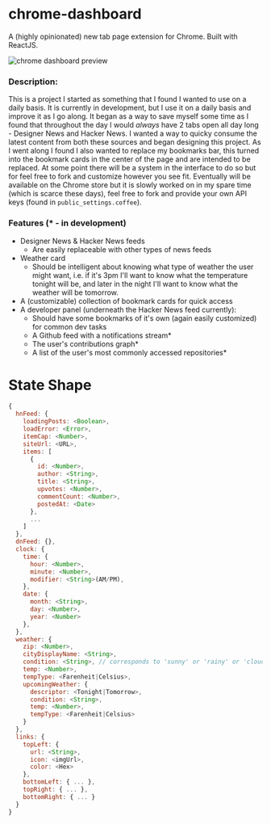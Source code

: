 # chrome-dashboard
A (highly opinionated) new tab page extension for Chrome. Built with ReactJS.

![chrome dashboard preview](https://dl.dropboxusercontent.com/u/20796913/chromedash_preview.gif)

### Description:
This is a project I started as something that I found I wanted to use on a daily basis. It is currently in development, but I use it on a daily basis and improve it as I go along. It began as a way to save myself some time as I found that throughout the day I would _always_ have 2 tabs open all day long - Designer News and Hacker News. I wanted a way to quicky consume the latest content from both these sources and began designing this project. As I went along I found I also wanted to replace my bookmarks bar, this turned into the bookmark cards in the center of the page and are intended to be replaced. At some point there will be a system in the interface to do so but for feel free to fork and customize however you see fit. Eventually will be available on the Chrome store but it is slowly worked on in my spare time (which is scarce these days), feel free to fork and provide your own API keys (found in `public_settings.coffee`).

### Features (* - in development)
- Designer News & Hacker News feeds
  - Are easily replaceable with other types of news feeds
- Weather card
  - Should be intelligent about knowing what type of weather the user might want, i.e. if it's 3pm I'll want to know what the temperature tonight will be, and later in the night I'll want to know what the weather will be tomorrow.
- A (customizable) collection of bookmark cards for quick access
- A developer panel (underneath the Hacker News feed currently):
  - Should have some bookmarks of it's own (again easily customized) for common dev tasks
  - A Github feed with a notifications stream*
  - The user's contributions graph*
  - A list of the user's most commonly accessed repositories*


# State Shape
```js
{
  hnFeed: {
    loadingPosts: <Boolean>,
    loadError: <Error>,
    itemCap: <Number>,
    siteUrl: <URL>,
    items: [
      {
        id: <Number>,
        author: <String>,
        title: <String>,
        upvotes: <Number>,
        commentCount: <Number>,
        postedAt: <Date>
      },
      ...
    ]
  },
  dnFeed: {},
  clock: {
    time: {
      hour: <Number>,
      minute: <Number>,
      modifier: <String>(AM/PM),
    },
    date: {
      month: <String>,
      day: <Number>,
      year: <Number>
    },
  },
  weather: {
    zip: <Number>,
    cityDisplayName: <String>,
    condition: <String>, // corresponds to 'sunny' or 'rainy' or 'cloudy'
    temp: <Number>,
    tempType: <Farenheit|Celsius>,
    upcomingWeather: {
      descriptor: <Tonight|Tomorrow>,
      condition: <String>,
      temp: <Number>,
      tempType: <Farenheit|Celsius>
    }
  },
  links: {
    topLeft: {
      url: <String>,
      icon: <imgUrl>,
      color: <Hex>
    },
    bottomLeft: { ... },
    topRight: { ... },
    bottomRight: { ... }
  }
}
```
